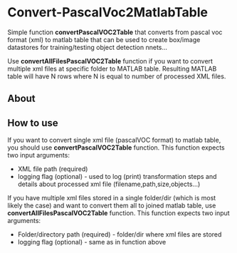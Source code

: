 # Convert-PascalVoc2MatlabTable
Simple function __convertPascalVOC2Table__ that converts from pascal voc format (xml) to matlab table that can be used to create box/image datastores for training/testing object detection nnets...

Use __convertAllFilesPascalVOC2Table__ function if you want to convert multiple xml files at specific folder to MATLAB table. 
Resulting MATLAB table will have N rows where N is equal to number of processed XML files.

## About


## How to use

If you want to convert single xml file (pascalVOC format) to matlab table, you should use __convertPascalVOC2Table__ function. 
This function expects two input arguments:
* XML file path (required)
* logging flag (optional) - used to log (print) transformation steps and details about processed xml file (filename,path,size,objects...)


If you have multiple xml files stored in a single folder/dir (which is most likely the case) and want to convert them all to joined matlab table, use __convertAllFilesPascalVOC2Table__ function. 
This function expects two input arguments:
* Folder/directory path (required) - folder/dir where xml files are stored
* logging flag (optional) - same as in function above 
